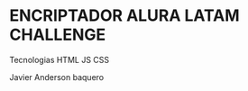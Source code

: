 <h1>ENCRIPTADOR ALURA LATAM CHALLENGE</h1>
<p>Tecnologias HTML JS CSS</p>
<p>Javier Anderson baquero</p>
